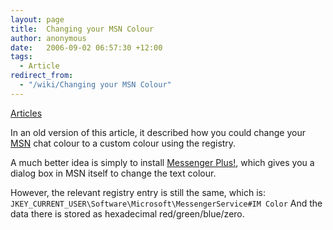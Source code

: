 ```yaml
---
layout: page
title:  Changing your MSN Colour
author: anonymous
date:   2006-09-02 06:57:30 +12:00
tags:
  - Article
redirect_from:
  - "/wiki/Changing your MSN Colour"
---
```


[Articles](Articles.md)

In an old version of this article, it described how you could change your [MSN](MSN.md) chat colour to a custom colour using the registry.

A much better idea is simply to install <a href="http://www.msgplus.net">Messenger Plus!</a>, which gives you a dialog box in MSN itself to change the text colour.

However, the relevant registry entry is still the same, which is:
`JKEY_CURRENT_USER\Software\Microsoft\MessengerService#IM Color`
And the data there is stored as hexadecimal red/green/blue/zero.
